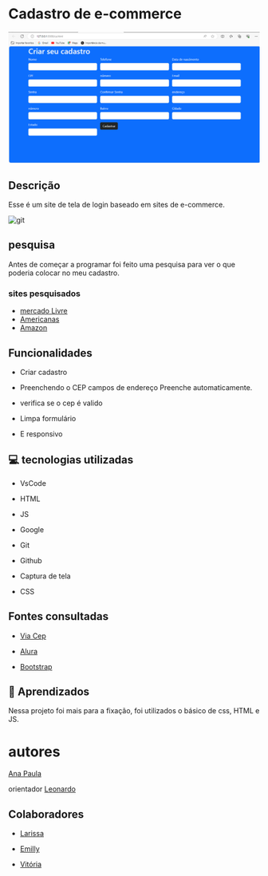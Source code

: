 # Cadastro de e-commerce

![foto](img/Captura%20de%20tela%202023-10-27%20100822.png)

 

## Descrição

Esse é um site de tela de login baseado em sites de e-commerce.

![git]()

## pesquisa

Antes de começar a programar foi feito uma pesquisa para ver o que poderia colocar no meu cadastro.

### sites pesquisados
* [mercado Livre](https://www.mercadolivre.com.br/)
* [Americanas](https://www.americanas.com.br/) 
* [Amazon](https://www.amazon.com.br/?&tag=hydrbrabk-20&ref=pd_sl_7rwd1q78df_e&adgrpid=79547423725&hvpone=&hvptwo=&hvadid=591863875878&hvpos=&hvnetw=g&hvrand=13057820125656606805&hvqmt=e&hvdev=c&hvdvcmdl=&hvlocint=&hvlocphy=1001637&hvtargid=kwd-10573980&hydadcr=26346_11691057&gclid=CjwKCAjwv-2pBhB-EiwAtsQZFNYTCixikh_c_xLDDVXaxigsS8YQenYMiunenPs4CTlPLgX57t02WhoCrU0QAvD_BwE)
 

## Funcionalidades

* Criar cadastro

* Preenchendo o CEP campos de endereço Preenche automaticamente.

* verifica se o cep é valido

* Limpa formulário

* E responsivo

 

## 💻 tecnologias utilizadas

* VsCode

* HTML

* JS

* Google

* Git

* Github

* Captura de tela

* CSS

 

## Fontes consultadas

* [Via Cep](https://getbootstrap.com/docs/5.0/getting-started/introduction/)

* [Alura](https://www.alura.com.br/artigos/escrever-bom-readme)

* [Bootstrap](https://viacep.com.br/)

 

## 📄 Aprendizados

Nessa projeto foi mais para a fixação, foi utilizados o básico de css, HTML e JS.

 

# autores

[Ana Paula](https://github.com/anapaulacd)

orientador [Leonardo](https://github.com/LeonardoRochaMarista)

 

## Colaboradores

* [Larissa](https://github.com/larissassk)

* [Emilly](https://github.com/emillycaaroline)

* [Vitória](https://github.com/vickieww)
